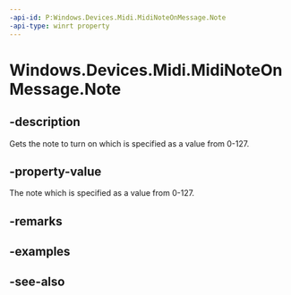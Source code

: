 ----api-id: P:Windows.Devices.Midi.MidiNoteOnMessage.Note
-api-type: winrt property
---<!-- Property syntaxpublic byte Note { get; }--># Windows.Devices.Midi.MidiNoteOnMessage.Note## -descriptionGets the note to turn on which is specified as a value from 0-127.## -property-valueThe note which is specified as a value from 0-127.## -remarks## -examples## -see-also